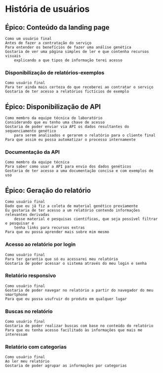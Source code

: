 # História de usuários

## Épico: Conteúdo da landing page

    Como um usuário final  
    Antes de fazer a contratação do serviço  
    Para entender os benefícios de fazer uma análise genética  
    Gostaria de ver uma página simples de ler e que contenha recursos visuais
        explicando a que tipos de informação terei acesso

### Disponibilização de relatórios-exemplos

    Como usuário final  
    Para ter ainda mais certeza do que receberei ao contratar o serviço  
    Gostaria de ter acesso a relatórios fictícios de exemplo

## Épico: Disponibilização de API

    Como membro da equipe técnica do laboratório
    Considerando que eu tenho uma chave de acesso
    Gostaria de poder enviar via API os dados resultantes do sequenciamento genético
        para serem analisados e gerarem o relatório para o cliente final
    Para que assim eu possa automatizar o processo internamente

### Documentação da API

    Como membro da equipe técnica  
    Para saber como usar a API para envio dos dados genéticos  
    Gostaria de ter acesso a uma documentação concisa e com exemplos de uso

## Épico: Geração do relatório

    Como usuário final
    Dado que eu já fiz a coleta de material genético previamente
    Eu gostaria de ter acesso a um relatório contendo informações relevantes derivadas
        desse material e pesquisas científicas, que seja possível filtrar e pesquisar e
        tenha links para recursos extras
    Para que eu possa aprender mais sobre mim mesmo

### Acesso ao relatório por login

    Como usuário final  
    Para ter garantia que só eu acessarei meu relatório  
    Gostaria de poder acessar o sistema através do meu login e senha  

### Relatório responsivo

    Como usuário final  
    Gostaria de poder navegar no relatório a partir do navegador do meu smartphone  
    Para que eu possa usufruir do produto em qualquer lugar  

### Buscas no relatório

    Como usuário final  
    Gostaria de poder realizar buscas com base no conteúdo do relatório  
    Para que eu tenha acesso facilitado às informações que mais me interessam


### Relatório com categorias

    Como usuário final  
    Ao ler meu relatório  
    Gostaria de poder agrupar as informações por categorias
